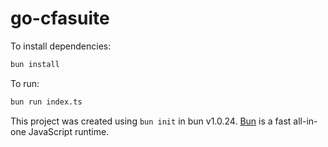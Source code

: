 # go-cfasuite

To install dependencies:

```bash
bun install
```

To run:

```bash
bun run index.ts
```

This project was created using `bun init` in bun v1.0.24. [Bun](https://bun.sh) is a fast all-in-one JavaScript runtime.
